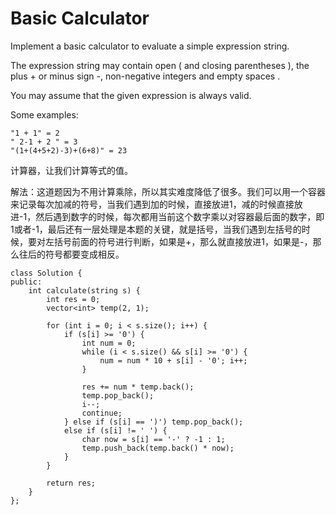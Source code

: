 Basic Calculator
==========
Implement a basic calculator to evaluate a simple expression string.

The expression string may contain open ( and closing parentheses ), the plus + or minus sign -, non-negative integers and empty spaces .

You may assume that the given expression is always valid.

Some examples:
```
"1 + 1" = 2
" 2-1 + 2 " = 3
"(1+(4+5+2)-3)+(6+8)" = 23
```

计算器，让我们计算等式的值。

解法：这道题因为不用计算乘除，所以其实难度降低了很多。我们可以用一个容器来记录每次加减的符号，当我们遇到加的时候，直接放进1，减的时候直接放进-1，然后遇到数字的时候，每次都用当前这个数字乘以对容器最后面的数字，即1或者-1，最后还有一层处理是本题的关键，就是括号，当我们遇到左括号的时候，要对左括号前面的符号进行判断，如果是+，那么就直接放进1，如果是-，那么往后的符号都要变成相反。

```
class Solution {
public:
    int calculate(string s) {
        int res = 0;
        vector<int> temp(2, 1);

        for (int i = 0; i < s.size(); i++) {
            if (s[i] >= '0') {
                int num = 0;
                while (i < s.size() && s[i] >= '0') {
                    num = num * 10 + s[i] - '0'; i++;
                }

                res += num * temp.back();
                temp.pop_back();
                i--;
                continue;
            } else if (s[i] == ')') temp.pop_back();
            else if (s[i] != ' ') {
                char now = s[i] == '-' ? -1 : 1;
                temp.push_back(temp.back() * now);
            }
        }

        return res;
    }
};
```
